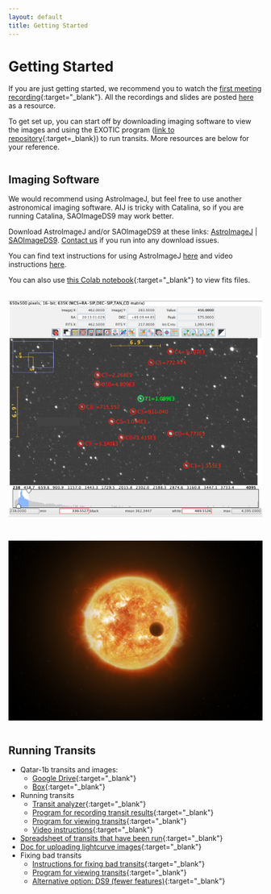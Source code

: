 ```yaml
---
layout: default
title: Getting Started
---
```


<div class="page-display" markdown="1">

# Getting Started

If you are just getting started, we recommend you to watch the [first meeting recording](https://www.youtube.com/watch?v=WnOaErRsxjs&feature=youtu.be){:target="_blank"}. All the recordings and slides are posted [here](/meetings/) as a resource.

To get set up, you can start off by downloading imaging software to view the images and using the EXOTIC program ([link to repository](https://github.com/blaserethan/EXOTIC){:target=_blank}) to run transits. More resources are below for your reference.

</div>

<div class="page-display-light" markdown="1">

<div class="row" style="margin-bottom:1rem;">
<div class="column" markdown="1">

## Imaging Software

We would recommend using AstroImageJ, but feel free to use another astronomical imaging software. AIJ is tricky with Catalina, so if you are running Catalina, SAOImageDS9 may work better.

Download AstroImageJ and/or SAOImageDS9 at these links: [AstroImageJ](https://www.astro.louisville.edu/software/astroimagej/) |
[SAOImageDS9](http://ds9.si.edu/site/Download.html). [Contact us](/contact/) if you run into any download issues.

You can find text instructions for using AstroImageJ [here](https://docs.google.com/document/d/1wN5WhPDCFvLuUglR9uC-6S_c7tDQUbYdOmVoD4NUQ1c/edit) and video instructions [here](https://www.youtube.com/watch?v=-GGLPy71ryg&feature=youtu.be).

You can also use [this Colab notebook](https://colab.research.google.com/drive/1R4ed26oHP9MzYZBgMZuP4z2QwMS0AULU){:target="_blank"} to view fits files.

</div>

<div class="column" markdown="1">

![](/assets/Qatar-1b-comps.png/)

</div>
</div>


<div class="row" style="margin-bottom:1rem;">
<div class="column" markdown="1">

![](/assets/transiting-exoplanet.jpg)

</div>

<div class="column" markdown="1">

## Running Transits

* Qatar-1b transits and images:
    * [Google Drive](https://drive.google.com/drive/folders/1b2eSuP8l-EtUeB9bej82VyYXXl50FP55?usp=sharing){:target="_blank"}
    * [Box](https://stanford.box.com/s/u3ngkm83c99u3c0j6e85xcuh7rwqe446){:target="_blank"}
* Running transits
    * [Transit analyzer](https://exoplanetresearch.netlify.app/transitanalyzer){:target="_blank"}
    * [Program for recording transit results](https://colab.research.google.com/drive/1SBKBfuQ5KXFg_gJLDJXDXSEHR48p04k3){:target="_blank"}
    * [Program for viewing transits](https://colab.research.google.com/drive/1R4ed26oHP9MzYZBgMZuP4z2QwMS0AULU){:target="_blank"}
    * [Video instructions](https://youtu.be/crLkc3TIDdY){:target="_blank"}
* [Spreadsheet of transits that have been run](https://docs.google.com/spreadsheets/d/1oqnEk49SpIN2oui4Q4ZrY14h0MEhSxesMuuB3GuycD8/edit?usp=sharing){:target="_blank"}
* [Doc for uploading lightcurve images](https://docs.google.com/document/d/1mpFZcO7s-mDykqqrw1Vvk0lCj4KK2TfK768FGKCTu8A/edit?usp=sharing){:target="_blank"}
* Fixing bad transits
    * [Instructions for fixing bad transits](https://youtu.be/HQAulcrkQok){:target="_blank"}
    * [Program for viewing transits](https://colab.research.google.com/drive/1R4ed26oHP9MzYZBgMZuP4z2QwMS0AULU){:target="_blank"}
    * [Alternative option: DS9 (fewer features)](https://youtu.be/3aDeZfzlpl4){:target="_blank"}

</div>
</div>


</div>